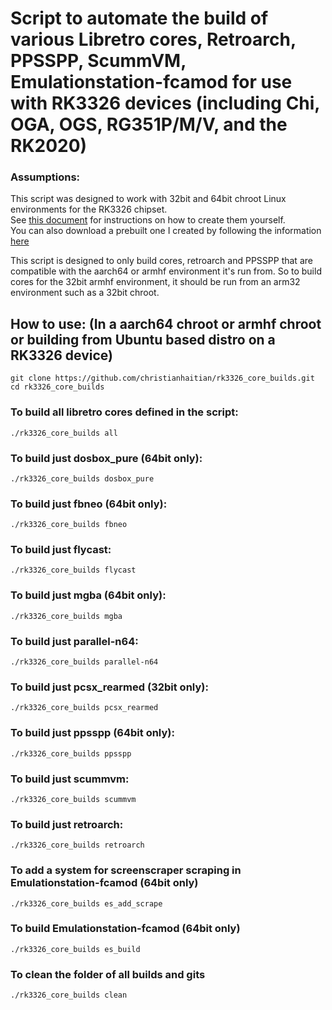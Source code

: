 # Script to automate the build of various Libretro cores, Retroarch, PPSSPP, ScummVM, Emulationstation-fcamod for use with RK3326 devices (including Chi, OGA, OGS, RG351P/M/V, and the RK2020)

### Assumptions:
This script was designed to work with 32bit and 64bit chroot Linux environments for the RK3326 chipset. \
See [this document](https://github.com/christianhaitian/rk3326_core_builds/blob/main/docs/chroot.md) for instructions on how to create them yourself. \
You can also download a prebuilt one I created by following the information [here](https://forum.odroid.com/viewtopic.php?p=306185#p306185)

This script is designed to only build cores, retroarch and PPSSPP that are compatible with the aarch64 or armhf environment it's run from.  So to build cores for the 32bit armhf environment, it should be run from an arm32 environment such as a 32bit chroot.

## How to use: (In a aarch64 chroot or armhf chroot or building from Ubuntu based distro on a RK3326 device)

```
git clone https://github.com/christianhaitian/rk3326_core_builds.git
cd rk3326_core_builds
```

### To build all libretro cores defined in the script:
`./rk3326_core_builds all`

### To build just dosbox_pure (64bit only):
`./rk3326_core_builds dosbox_pure`

### To build just fbneo (64bit only):
`./rk3326_core_builds fbneo`

### To build just flycast:
`./rk3326_core_builds flycast`

### To build just mgba (64bit only):
`./rk3326_core_builds mgba`

### To build just parallel-n64:
`./rk3326_core_builds parallel-n64`

### To build just pcsx_rearmed (32bit only):
`./rk3326_core_builds pcsx_rearmed`

### To build just ppsspp (64bit only):
`./rk3326_core_builds ppsspp`

### To build just scummvm:
`./rk3326_core_builds scummvm`

### To build just retroarch:
`./rk3326_core_builds retroarch`

### To add a system for screenscraper scraping in Emulationstation-fcamod (64bit only)
`./rk3326_core_builds es_add_scrape`

### To build Emulationstation-fcamod (64bit only)
`./rk3326_core_builds es_build`

### To clean the folder of all builds and gits
`./rk3326_core_builds clean`
